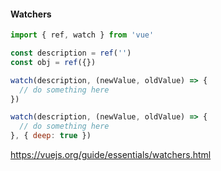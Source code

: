 #### Watchers

```js
import { ref, watch } from 'vue'

const description = ref('')
const obj = ref({})

watch(description, (newValue, oldValue) => {
  // do something here
})

watch(description, (newValue, oldValue) => {
  // do something here
}, { deep: true })
```


<aside class="notes">

https://vuejs.org/guide/essentials/watchers.html

</aside>
